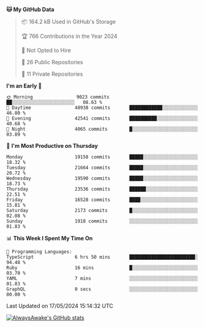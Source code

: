 <!--START_SECTION:waka-->
**🐱 My GitHub Data** 

> 📦 164.2 kB Used in GitHub's Storage 
 > 
> 🏆 766 Contributions in the Year 2024
 > 
> 🚫 Not Opted to Hire
 > 
> 📜 26 Public Repositories 
 > 
> 🔑 11 Private Repositories 
 > 
**I'm an Early 🐤** 

```text
🌞 Morning                9023 commits        ██░░░░░░░░░░░░░░░░░░░░░░░   08.63 % 
🌆 Daytime                48938 commits       ████████████░░░░░░░░░░░░░   46.80 % 
🌃 Evening                42541 commits       ██████████░░░░░░░░░░░░░░░   40.68 % 
🌙 Night                  4065 commits        █░░░░░░░░░░░░░░░░░░░░░░░░   03.89 % 
```
📅 **I'm Most Productive on Thursday** 

```text
Monday                   19158 commits       █████░░░░░░░░░░░░░░░░░░░░   18.32 % 
Tuesday                  21664 commits       █████░░░░░░░░░░░░░░░░░░░░   20.72 % 
Wednesday                19590 commits       █████░░░░░░░░░░░░░░░░░░░░   18.73 % 
Thursday                 23536 commits       ██████░░░░░░░░░░░░░░░░░░░   22.51 % 
Friday                   16528 commits       ████░░░░░░░░░░░░░░░░░░░░░   15.81 % 
Saturday                 2173 commits        █░░░░░░░░░░░░░░░░░░░░░░░░   02.08 % 
Sunday                   1918 commits        ░░░░░░░░░░░░░░░░░░░░░░░░░   01.83 % 
```


📊 **This Week I Spent My Time On** 

```text
💬 Programming Languages: 
TypeScript               6 hrs 50 mins       ████████████████████████░   94.48 % 
Ruby                     16 mins             █░░░░░░░░░░░░░░░░░░░░░░░░   03.70 % 
YAML                     7 mins              ░░░░░░░░░░░░░░░░░░░░░░░░░   01.83 % 
GraphQL                  0 secs              ░░░░░░░░░░░░░░░░░░░░░░░░░   00.00 % 
```


 Last Updated on 17/05/2024 15:14:32 UTC
<!--END_SECTION:waka-->

[![AlwaysAwake's GitHub stats](https://github-readme-stats.vercel.app/api?username=AlwaysAwake&show_icons=true&theme=github_dark&count_private=true)](https://github.com/AlwaysAwake/AlwaysAwake)
